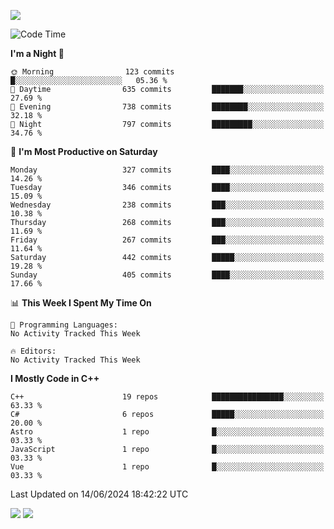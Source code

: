 ![](https://komarev.com/ghpvc/?username=lilpidgey&color=red)
<!--START_SECTION:waka-->
![Code Time](http://img.shields.io/badge/Code%20Time-1%2C491%20hrs%2018%20mins-blue)

**I'm a Night 🦉** 

```text
🌞 Morning                123 commits         █░░░░░░░░░░░░░░░░░░░░░░░░   05.36 % 
🌆 Daytime                635 commits         ███████░░░░░░░░░░░░░░░░░░   27.69 % 
🌃 Evening                738 commits         ████████░░░░░░░░░░░░░░░░░   32.18 % 
🌙 Night                  797 commits         █████████░░░░░░░░░░░░░░░░   34.76 % 
```
📅 **I'm Most Productive on Saturday** 

```text
Monday                   327 commits         ████░░░░░░░░░░░░░░░░░░░░░   14.26 % 
Tuesday                  346 commits         ████░░░░░░░░░░░░░░░░░░░░░   15.09 % 
Wednesday                238 commits         ███░░░░░░░░░░░░░░░░░░░░░░   10.38 % 
Thursday                 268 commits         ███░░░░░░░░░░░░░░░░░░░░░░   11.69 % 
Friday                   267 commits         ███░░░░░░░░░░░░░░░░░░░░░░   11.64 % 
Saturday                 442 commits         █████░░░░░░░░░░░░░░░░░░░░   19.28 % 
Sunday                   405 commits         ████░░░░░░░░░░░░░░░░░░░░░   17.66 % 
```


📊 **This Week I Spent My Time On** 

```text
💬 Programming Languages: 
No Activity Tracked This Week

🔥 Editors: 
No Activity Tracked This Week
```

**I Mostly Code in C++** 

```text
C++                      19 repos            ████████████████░░░░░░░░░   63.33 % 
C#                       6 repos             █████░░░░░░░░░░░░░░░░░░░░   20.00 % 
Astro                    1 repo              █░░░░░░░░░░░░░░░░░░░░░░░░   03.33 % 
JavaScript               1 repo              █░░░░░░░░░░░░░░░░░░░░░░░░   03.33 % 
Vue                      1 repo              █░░░░░░░░░░░░░░░░░░░░░░░░   03.33 % 
```




 Last Updated on 14/06/2024 18:42:22 UTC
<!--END_SECTION:waka-->
![](https://hit.yhype.me/github/profile?user_id=42968544)
![](https://komarev.com/ghpvc/?lilpidgey)
